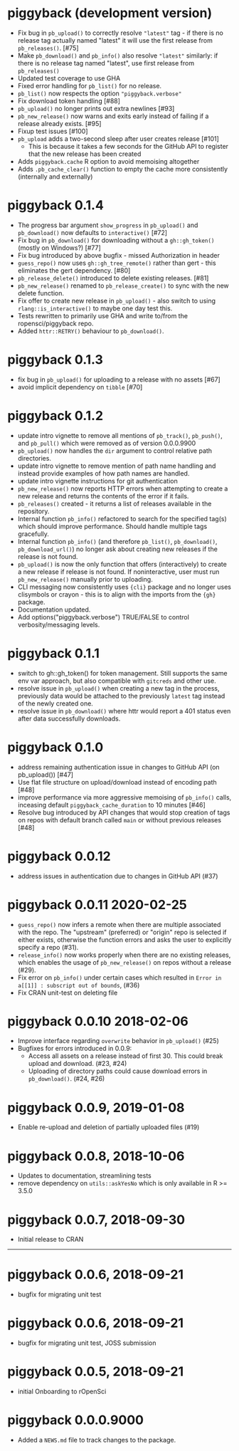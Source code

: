 # piggyback (development version)

* Fix bug in `pb_upload()` to correctly resolve `"latest"` tag - if there is no release 
tag actually named "latest" it will use the first release from `pb_releases()`. [#75] 
* Make `pb_download()` and `pb_info()` also resolve `"latest"` similarly: if there 
is no release tag named "latest", use first release from `pb_releases()`
* Updated test coverage to use GHA
* Fixed error handling for `pb_list()` for no release. 
* `pb_list()` now respects the option `"piggyback.verbose"`
* Fix download token handling [#88]
* `pb_upload()` no longer prints out extra newlines [#93]
* `pb_new_release()` now warns and exits early instead of failing if a release 
already exists. [#95]
* Fixup test issues [#100]
* `pb_upload` adds a two-second sleep after user creates release [#101]
  * This is because it takes a few seconds for the GitHub API to register that 
  the new release has been created
* Adds `piggyback.cache` R option to avoid memoising altogether
* Adds `.pb_cache_clear()` function to empty the cache more consistently 
(internally and externally)


# piggyback 0.1.4

* The progress bar argument `show_progress` in `pb_upload()` and `pb_download()` now defaults to `interactive()` [#72]
* Fix bug in `pb_download()` for downloading without a `gh::gh_token()` (mostly on Windows?) [#77]
* Fix bug introduced by above bugfix - missed Authorization in header
* `guess_repo()` now uses `gh::gh_tree_remote()` rather than gert - this eliminates the gert dependency. [#80]
* `pb_release_delete()` introduced to delete existing releases. [#81]
* `pb_new_release()` renamed to `pb_release_create()` to sync with the new delete function. 
* Fix offer to create new release in `pb_upload()` - also switch to using `rlang::is_interactive()` to maybe one day test this.
* Tests rewritten to primarily use GHA and write to/from the ropensci/piggyback repo.
* Added `httr::RETRY()` behaviour to `pb_download()`.


# piggyback 0.1.3

* fix bug in `pb_upload()` for uploading to a release with no assets [#67]
* avoid implicit dependency on `tibble` [#70]

# piggyback 0.1.2

* update intro vignette to remove all mentions of `pb_track()`, `pb_push()`, and `pb_pull()` which were removed as of version 0.0.0.9900
* `pb_upload()` now handles the `dir` argument to control relative path directories.
* update intro vignette to remove mention of path name handling and instead provide examples of how path names are handled.
* update intro vignette instructions for git authentication
* `pb_new_release()` now reports HTTP errors when attempting to create a new release and returns the contents of the error if it fails. 
* `pb_releases()` created - it returns a list of releases available in the repository.
* Internal function `pb_info()` refactored to search for the specified tag(s) which should improve performance. Should handle multiple tags gracefully.
* Internal function `pb_info()` (and therefore `pb_list()`, `pb_download()`, `pb_download_url()`) no longer ask about creating new releases if the release is not found. 
* `pb_upload()` is now the only function that offers (interactively) to create a new release if release is not found. If noninteractive, user must run `pb_new_release()` manually prior to uploading. 
* CLI messaging now consistently uses `{cli}` package and no longer uses clisymbols or crayon - this is to align with the imports from the `{gh}` package.
* Documentation updated.
* Add options("piggyback.verbose") TRUE/FALSE to control verbosity/messaging levels.

# piggyback 0.1.1

* switch to gh::gh_token() for token management.  Still supports the same env var approach, but also compatible with `gitcreds` and other use.
* resolve issue in `pb_upload()` when creating a new tag in the process, previously data would be attached to the previously `latest` tag instead of the newly created one. 
* resolve issue in `pb_download()` where httr would report a 401 status even after data successfully downloads. 

# piggyback 0.1.0

* address remaining authentication issue in changes to GitHub API (on pb_upload()) [#47]
* Use flat file structure on upload/download instead of encoding path [#48]
* improve performance via more aggressive memoising of `pb_info()` calls, inceasing default `piggyback_cache_duration` to 10 minutes [#46]
* Resolve bug introduced by API changes that would stop creation of tags on repos with default branch called `main` or without previous releases [#48]


# piggyback 0.0.12

* address issues in authentication due to changes in GitHub API (#37)

# piggyback 0.0.11 2020-02-25

* `guess_repo()` now infers a remote when there are multiple associated with the repo. The "upstream" (preferred) or "origin" repo is selected if either exists, otherwise the function errors and asks the user to explicitly specify a repo (#31).
* `release_info()` now works properly when there are no existing releases, which enables the usage of `pb_new_release()` on repos without a release (#29).
* Fix error on `pb_info()` under certain cases which resulted in `Error in a[[1]] : subscript out of bounds`, (#36)
* Fix CRAN unit-test on deleting file

# piggyback 0.0.10 2018-02-06

* Improve interface regarding `overwrite` behavior in `pb_upload()` (#25)
* Bugfixes for errors introduced in 0.0.9: 
   - Access all assets on a release instead of first 30.  This could break upload and download. (#23, #24)
   - Uploading of directory paths could cause download errors in `pb_download()`. (#24, #26)

# piggyback 0.0.9, 2019-01-08

* Enable re-upload and deletion of partially uploaded files (#19)

# piggyback 0.0.8, 2018-10-06

* Updates to documentation, streamlining tests
* remove dependency on `utils::askYesNo` which is only available in R >= 3.5.0

# piggyback 0.0.7, 2018-09-30

* Initial release to CRAN

--------------------------------------------

# piggyback 0.0.6, 2018-09-21

* bugfix for migrating unit test

# piggyback 0.0.6, 2018-09-21

* bugfix for migrating unit test, JOSS submission

# piggyback 0.0.5, 2018-09-21

* initial Onboarding to rOpenSci

# piggyback 0.0.0.9000

* Added a `NEWS.md` file to track changes to the package.

